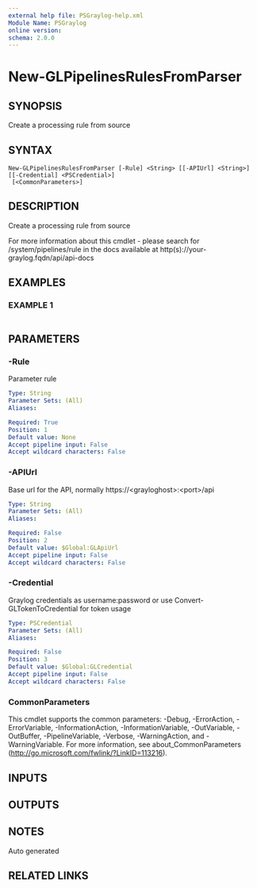 ```yaml
---
external help file: PSGraylog-help.xml
Module Name: PSGraylog
online version:
schema: 2.0.0
---
```


# New-GLPipelinesRulesFromParser

## SYNOPSIS
Create a processing rule from source

## SYNTAX

```
New-GLPipelinesRulesFromParser [-Rule] <String> [[-APIUrl] <String>] [[-Credential] <PSCredential>]
 [<CommonParameters>]
```

## DESCRIPTION
Create a processing rule from source


For more information about this cmdlet - please search for /system/pipelines/rule in the docs available at http(s)://your-graylog.fqdn/api/api-docs

## EXAMPLES

### EXAMPLE 1
```

```

## PARAMETERS

### -Rule
Parameter rule

```yaml
Type: String
Parameter Sets: (All)
Aliases:

Required: True
Position: 1
Default value: None
Accept pipeline input: False
Accept wildcard characters: False
```

### -APIUrl
Base url for the API, normally https://\<grayloghost\>:\<port\>/api

```yaml
Type: String
Parameter Sets: (All)
Aliases:

Required: False
Position: 2
Default value: $Global:GLApiUrl
Accept pipeline input: False
Accept wildcard characters: False
```

### -Credential
Graylog credentials as username:password or use Convert-GLTokenToCredential for token usage

```yaml
Type: PSCredential
Parameter Sets: (All)
Aliases:

Required: False
Position: 3
Default value: $Global:GLCredential
Accept pipeline input: False
Accept wildcard characters: False
```

### CommonParameters
This cmdlet supports the common parameters: -Debug, -ErrorAction, -ErrorVariable, -InformationAction, -InformationVariable, -OutVariable, -OutBuffer, -PipelineVariable, -Verbose, -WarningAction, and -WarningVariable.
For more information, see about_CommonParameters (http://go.microsoft.com/fwlink/?LinkID=113216).

## INPUTS

## OUTPUTS

## NOTES
Auto generated

## RELATED LINKS
